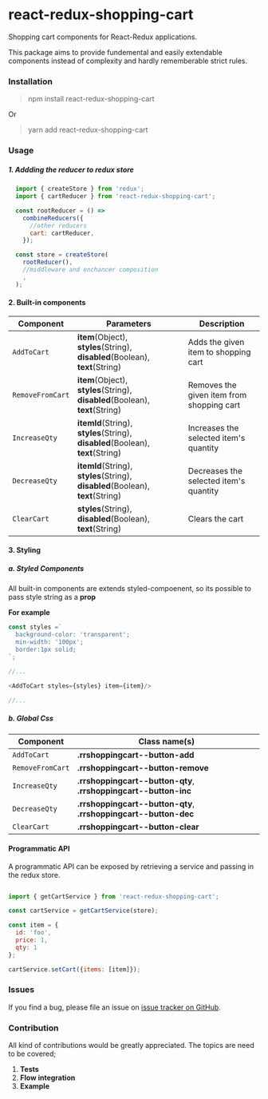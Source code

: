 # react-redux-shopping-cart

Shopping cart components for React-Redux applications. 

This package aims to provide fundemental and easily extendable components instead of complexity and hardly rememberable strict rules.

### Installation

>npm install react-redux-shopping-cart

Or

>yarn add react-redux-shopping-cart

### Usage

##### 1. Addding the reducer to redux store


```js
  import { createStore } from 'redux';
  import { cartReducer } from 'react-redux-shopping-cart';

  const rootReducer = () =>
    combineReducers({
      //other reducers
      cart: cartReducer,
    });

  const store = createStore(
    rootReducer(),
    //middleware and enchancer composition
    ,
  );
```

#### 2. Built-in components

| Component | Parameters| Description |
|-----------|-----------|-------------|
| `AddToCart` | __item__(Object), __styles__(String), __disabled__(Boolean), __text__(String)| Adds the given item to shopping cart|
| `RemoveFromCart` | __item__(Object), __styles__(String), __disabled__(Boolean), __text__(String)| Removes the given item from shopping cart|
|`IncreaseQty`| __itemId__(String), __styles__(String), __disabled__(Boolean), __text__(String) | Increases the selected item's quantity |
|`DecreaseQty`| __itemId__(String), __styles__(String), __disabled__(Boolean), __text__(String) | Decreases the selected item's quantity |
|`ClearCart`| __styles__(String), __disabled__(Boolean), __text__(String) | Clears the cart |

#### 3. Styling

##### a. Styled Components  
All built-in components are extends styled-compoenent, so its possible to pass style string as a __prop__

__For example__

```js
const styles =`
  background-color: 'transparent';
  min-width: '100px';
  border:1px solid;
`;

//...

<AddToCart styles={styles} item={item}/>

//...
```

##### b. Global Css

| Component | Class name(s) |
|-----------|------------|
| `AddToCart` | __.rrshoppingcart--button-add__|
| `RemoveFromCart` | __.rrshoppingcart--button-remove__|
| `IncreaseQty` | __.rrshoppingcart--button-qty__,  __.rrshoppingcart--button-inc__|
| `DecreaseQty` | __.rrshoppingcart--button-qty__,  __.rrshoppingcart--button-dec__|
| `ClearCart` | __.rrshoppingcart--button-clear__|


#### Programmatic API

A programmatic API can be exposed by retrieving a service and passing in the redux store.

```js

import { getCartService } from 'react-redux-shopping-cart';

const cartService = getCartService(store);

const item = {
  id: 'foo',
  price: 1,
  qty: 1
};

cartService.setCart({items: [item]});

```



### Issues

If you find a bug, please file an issue on [issue tracker on GitHub](https://github.com/enesTufekci/react-redux-shopping-cart/issues).

### Contribution

All kind of contributions would be greatly appreciated. The topics are need to be covered;

1. __Tests__
2. __Flow integration__
3. __Example__